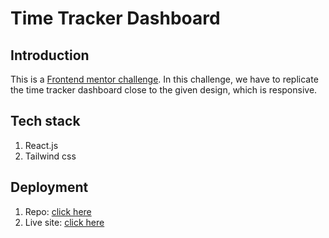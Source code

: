 # Time Tracker Dashboard

## Introduction
This is a [Frontend mentor challenge](). In this challenge, we have to replicate the time tracker dashboard close to the given design, which is responsive.

## Tech stack
1) React.js
2) Tailwind css

## Deployment
1) Repo: [click here](https://github.com/swagthehooman/Time_tracker_dashboard_FEM)
2) Live site: [click here](https://swagnik-time-tracker.netlify.app/)
